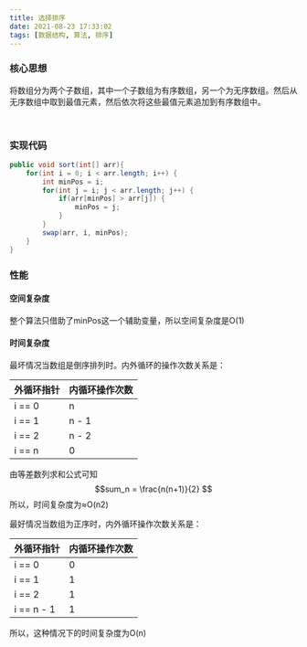 ```yaml
---
title: 选择排序
date: 2021-08-23 17:33:02
tags: [数据结构, 算法, 排序]
---
```

### 核心思想
将数组分为两个子数组，其中一个子数组为有序数组，另一个为无序数组。然后从无序数组中取到最值元素，然后依次将这些最值元素追加到有序数组中。
​

​

### 实现代码
```java
public void sort(int[] arr){
    for(int i = 0; i < arr.length; i++) {
        int minPos = i;
        for(int j = i; j < arr.length; j++) {
            if(arr[minPos] > arr[j]) {
            	minPos = j;
            }
        }
        swap(arr, i, minPos);
    }
}
```
### 性能


#### 空间复杂度


整个算法只借助了minPos这一个辅助变量，所以空间复杂度是O(1)

#### 时间复杂度
最坏情况当数组是倒序排列时。内外循环的操作次数关系是：

| 外循环指针 | 内循环操作次数 |
| --- | --- |
| i == 0 | n |
| i == 1 | n - 1 |
| i == 2 | n - 2 |
| i == n | 0 |

由等差数列求和公式可知
$$sum_n = \frac{n(n+1)}{2}
$$
所以，时间复杂度为≈O(n2)

最好情况当数组为正序时，内外循环操作次数关系是：

| 外循环指针 | 内循环操作次数 |
| --- | --- |
| i == 0 | 0 |
| i == 1 | 1 |
| i == 2 | 1 |
| i == n - 1 | 1 |

所以，这种情况下的时间复杂度为O(n)
